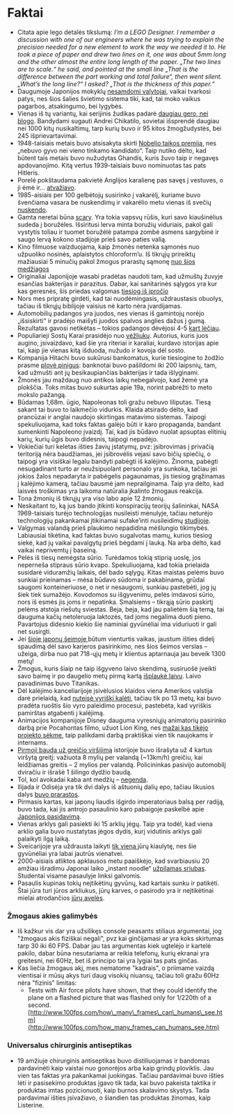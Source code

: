 # Faktai

* Citata apie lego detalės tikslumą: _I’m a LEGO Designer. I remember a discussion with one of our engineers where he was trying to explain the precision needed for a new element to work the way we needed it to. He took a piece of paper and drew two lines on it, one was about 5mm long and the other almost the entire long length of the paper. „The two lines are to scale.“ he said, and pointed at the small line „That is the difference between the part working and total failure“, then went silent. „What’s the long line?“ I asked? „That is the thickness of this paper.“_
* Daugumoje Japonijos mokyklų [nesamdomi valytojai](http://www.ehow.com/about_6127367_do-students-shoes-off-school_.html?dmsp=manual), vaikai tvarkosi patys, nes šios šalies švietimo sistema tiki, kad, tai moko vaikus pagarbos, atsakingumo, bei lygybės.
* Vienas iš tų variantų, kai serijinis žudikas padarė [daugiau gero, nei blogo](http://en.wikipedia.org/wiki/Andrei_Chikatilo#Investigation). Bandydami sugauti Andrei Chikatilo, sovietai išsprendė daugiau nei 1000 kitų nusikaltimų, tarp kurių buvo ir 95 kitos žmogžudystės, bei 245 išprievartavimai.
* 1948-taisiais metais buvo atsisakyta skirti [Nobelio taikos premiją](https://en.wikipedia.org/wiki/Nobel_Peace_Prize#Notable_omissions), nes „nebuvo gyvo nei vieno tinkamo kandidato“. Taip nutiko dėlto, kad būtent tais metais buvo nužudytas Ghandis, kuris žuvo taip ir negavęs apdovanojimo. Kitą vertus 1939-taisiais buvo nominuotas tas pats Hitleris.
* Porelė pokštaudama pakvietė Anglijos karalienę pas savęs į vestuves, o ji ėmė ir… [atvažiavo](http://www.bbc.com/news/uk-england-manchester-17499716).
* 1985-aisiais per 100 gelbėtojų susirinko į vakarėlį, kuriame buvo švenčiama vasara be nuskendimų ir vakarėlio metu vienas iš svečių [nuskendo](https://news.google.com/newspapers?nid=1964&dat=19850802&id=38sqAAAAIBAJ&sjid=2M4FAAAAIBAJ&pg=1072,819320&hl=en).
* Gamta neretai būna [scary](http://phenomena.nationalgeographic.com/2015/02/10/parasites-within-parasites/). Yra tokia vapsvų rūšis, kuri savo kiaušinėlius sudeda į boružėles. Išsiritusi lerva minta boružių viduriais, pakol gali vystytis toliau ir tuomet boružėlė patampa zombė asmens sargybinė ir saugo lervą kokono stadijoje prieš savo paties valią.
* Kino filmuose vaizduojama, kaip žmonės netenka sąmonės nuo užpuoliko nosinės, aplaistytos chloroform’u. Iš tikrųjų prireiktų mažiausiai 5 minučių pakol žmogus prarastų sąmonę [nuo šios medžiagos](http://en.wikipedia.org/wiki/Chloroform#Criminal_use)
* Originaliai Japonijoje wasabi pradėtas naudoti tam, kad užmuštų žuvyje esančias bakterijas ir parazitus. Dabar, kai sanitarinės sąlygos yra kur kas geresnės, šis priedas valgomas [tiesiog iš įpročio](http://en.wikibooks.org/wiki/Cookbook:Wasabi)
* Nors mes pripratę girdėti, kad tai nuodėmingasis, uždraustasis obuolys, tačiau iš tikrųjų biblijoje vaisius nė karto nėra įvardijamas.
* Automobilių padangos yra juodos, nes vienas iš gamintojų norėjo „išsiskirti“ ir pradėjo maišyti juodos spalvos anglies dažus į gumą. Rezultatas gavosi netikėtas – tokios padangos dėvėjosi 4-5 [kart lėčiau](http://www.bntraaca.org/index.php/misc/2013-07-03-16-49-12/why-are-tires-black).
* Populiarieji Sostų Karai prasidėjo nuo [vėžliukų](http://www.simplethingcalledlife.com/2013/game-of-thrones-turtles/). Autorius, kuris juos augino, įsivaizdavo, kad šie yra riteriai ir karaliai, kurdavo istorijas apie tai, kaip jie vienas kitą išduoda, nužudo ir kovoja dėl sosto.
* Kompanija Hitachi buvo sukūrusi bankomatus, kurie tiesiogine to žodžio prasme [plovė pinigus](http://www.telecompaper.com/news/notecleaning-atm-from-hitachi--32229?argument): banknotai buvo pašildomi iki 200 laipsnių, tam, kad užmušti ant jų besikaupiančias bakterijas ir tada išlyginami.
* Žmonės jau maždaug nuo antikos laikų nebegalvojo, kad žemė yra plokščia. Toks mitas buvo sukurtas apie 19a, norint pabrėžti to meto mokslo pažangą.
* Būdamas 1,68m. ūgio, Napoleonas toli gražu nebuvo liliputas. Tiesą sakant tai buvo to laikmečio vidurkis. Klaida atsirado dėlto, kad prancūzai ir anglai naudojo skirtingas matavimo sistemas. Taipogi spekuliuojama, kad toks faktas galėjo būti ir karo propaganda, bandant sumenkinti Napoleono įvaizdį.  Tai, kad jis būdavo nuolat apsuptas elitinių karių, kurių ūgis buvo didesnis, taipogi nepadėjo.
* Vokiečiai turi keletas išties žavių įstatymų, pvz: įsibrovimas į privačią teritoriją nėra baudžiamas, jei įsibrovėlis vejasi savo bičių spiečių, o taipogi yra visiškai legalu bandyti pabėgti iš kalėjimo. Žinoma, pabėgti nesugadinant turto ar neužsipuolant personalo yra sunkoka, tačiau jei jokios žalos nepadaryta ir pabėgelis pagaunamas, jis tiesiog grąžinamas į kalėjimo kamerą, tačiau bausmė jam neprailginama. Taip yra dėlto, kad laisvės troškimas yra laikoma natūralia įkalinto žmogaus reakcija.
* Tona žmonių iš tikrųjų yra viso labo apie 12 žmonių.
* Neskaitant to, ką jus bando įtikinti konspiracijų teorijų šalininkai, NASA 1969-taisiais turėjo technologijas nusileisti mėnulyje, tačiau neturėjo technologijų pakankamai įtikinamai sufake’inti nusileidimų [studijoje](https://goo.gl/ywy5Tu).
* Valgymas valandą prieš plaukimo nepadidina mėšlungio tikimybės. Labiausiai tikėtina, kad faktas buvo sugalvotas mamų, kurios tiesiog siekė, kad jų vaikai pavalgytų prieš bėgdami į lauką. Na arba dėlto, kad vaikai neprivemtų į baseiną.
* Pelės iš tiesų nemėgsta sūrio. Turėdamos tokią stiprią uoslę, jos neperneša stipraus sūrio kvapo. Spekuliuojama, kad tokia prielaida susidarė viduramžių laikais, dėl bado sąlygų. Kitas maistas pelėms buvo sunkiai prieinamas – mėsa būdavo sūdoma ir pakabinama, grūdai saugomi konteineriuose, o net ir nesaugomi, sunkiau pastebėti, jog jų šiek tiek sumažėjo. Kovodomos su išgyvenimu, pelės imdavosi sūrio, nors iš esmės jis joms ir nepatinka. Smalsiems – tikrąją sūrio paskirtį pelėms atstoja riešutų sviestas. Beja, beja, kad jau palietėm šią temą, tai dauguma kačių netoleruoja laktozės, tad joms negalima duoti pieno. Pavartojus didesnio kiekio šie naminiai gyvūnėliai ima viduriuoti ir gali net susirgti.
* Jei [šioje japonų šeimoje ](http://www.ho-shi.co.jp/jiten/Houshi_E/master.htm)būtum vienturtis vaikas, jaustum išties didelį spaudimą dėl savo karjeros pasirinkimo, nes šios šeimos verslas – užeiga, dirba nuo pat 718-ųjų metų ir klientus aptarnauja jau beveik 1300 metų!
* Žmogus, kuris šiaip ne taip išgyveno laivo skendimą, susiruošė įveikti savo baimę ir po daugelio metų pirmą kartą [išplaukė laivu](http://www.encyclopedia-titanica.org/titanic-victim/ramon-artagaveytia.html). Laivo pavadinimas buvo Titanikas.
* Dėl kalėjimo kanceliarijoje įsivėlusios klaidos viena Amerikos valstija darė prielaidą, kad [nuteisė vyriškį kalėti](http://www.thisamericanlife.org/blog/2014/05/update-mike-anderson-released), tačiau tik po 13 metų, kai buvo pradėta ruoštis šio vyro paleidimo procesui, pastebėta, kad vyriškis pamirštas atgabenti į kalėjimą.
* Animacijos kompanijoje Disney dauguma vyresniųjų animatorių pasirinko darbą prie Pocahontas filmo, užuot Lion King, nes [mažai kas tikėjo projekto sėkme](http://www.wikiwand.com/en/The_Lion_King#/Animation), taip palikdami darbą praktiškai vien tik naujokams ir internams.
* [Pirmoji bauda už greičio viršijimą](https://ca.finance.yahoo.com/news/8-mph-speeding-ticket-other-automotive-firsts-152500480.html) istorijoje buvo išrašyta už 4 kartus viršytą greitį: važiuota 8 mylių per valandą \(~13km/h\) greičiu, kai leidžiamas greitis – 2 mylios per valandą. Policininkas pasivijo automobilį dviračiu ir išrašė 1 šilingo dydžio baudą.
* Tol, kol avokadai kaba ant medžių – [negenda](http://www.wikiwand.com/en/Avocado).
* Ilijada ir Odisėja yra tik dvi dalys iš aštuonių dalių epo, tačiau likusios dalys [buvo prarastos](http://www.wikiwand.com/en/Epic_Cycle).
* Pirmasis kartas, kai japonų liaudis išgirdo imperatoriaus balsą per radiją, buvo tada, kai jis antrojo pasaulinio karo pabaigoje paskelbė apie [Japonijos pasidavimą](https://www.wikiwand.com/en/Hirohito#/Last_days_of_the_war).
* Vienas arklys gali pasiekti iki 15 arklių jėgų. Taip yra todėl, kad viena arklio galia buvo nustatytas jėgos dydis, kurį vidutinis arklys gali palaikyti ilgą laiką.
* Šveicarijoje yra uždrausta laikyti [tik vieną ](https://www.spiegel.de/international/zeitgeist/hope-for-lonely-rodents-rent-a-guinea-pig-service-takes-off-in-switzerland-a-787336.html)jūrų kiaulytę, nes šie gyvūnėliai yra labai jautrūs vienatvei.
* 2000-aisiais atliktos apklausos metu paaiškėjo, kad svarbiausiu 20 amžiau išradimu Japonai laiko „instant noodle“ [užpilamas sriubas](http://www.wikiwand.com/en/Instant_noodle#/History). Studentai visame pasaulyje linksi galvomis.
* Pasaulis kupinas tokių neįtikėtinų gyvūnų, kad kartais sunku ir patikėti. Štai jūra turi jūros arkliukus, jūrų karves, o pasirodo yra ir neįtikėtinai mielai atrodančios [jūrų avelės](http://www.fubiz.net/2015/07/27/the-adorable-sea-sheep/?utm_source=feedly&utm_medium=webfeeds).

### Žmogaus akies galimybės

*  Iš kažkur vis dar yra užsilikęs console peasants stiliaus argumentai, jog "žmogaus akis fiziškai negali", pvz kai ginčijamasi ar yra koks skirtumas tarp 30 iki 60 FPS. Dabar jau tas argumentas kiek ugtelėjo ir kartelė pakilo, dabar būna nesutariama ar reikia telefonų, kurių ekranai yra greitesni, nei 60Hz, bet iš principo tai yra lygiai tas pats ginčas. 
* Kas liečia žmogaus akį, mes nematome "kadrais", o priimame vaizdą vientisai ir mūsų akys turi daug visokių niuansų, tačiau toli gražu 60Hz nėra "fizinis" limitas:
  * Tests with Air force pilots have shown, that they could identify the plane on a flashed picture that was flashed only for 1/220th of a second. [http://www.100fps.com/how\_many\_frames\_can\_humans\_see.htm](http://www.100fps.com/how_many_frames_can_humans_see.htm)

### Universalus chirurginis antiseptikas

* 19 amžiuje chirurginis antiseptikas buvo distiliuojamas ir bandomas pardavinėti kaip vaistai nuo gonorėjos arba kaip grindų ploviklis. Jau vien tas faktas yra pakankamai juokingas. Tačiau pardavimai buvo išties lėti ir pasisekimo produktas įgavo tik tada, kai buvo pakeista taktika ir produktas imtas pozicionuoti, kaip burnos skalavimo skystys. Tada pardavimai išties įsivažiavo, o šiandien tas produktas žinomas, kaip Listerine.

